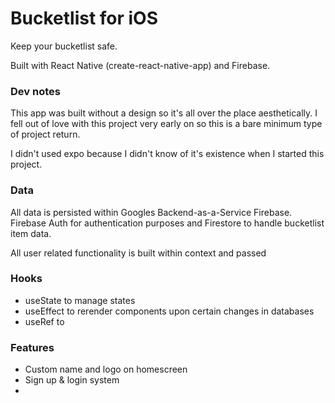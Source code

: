 # Bucketlist for iOS

Keep your bucketlist safe.

Built with React Native (create-react-native-app) and Firebase.

### Dev notes

This app was built without a design so it's all over the place aesthetically. I fell out of love with this project very early on so this is a bare minimum type of project return.

I didn't used expo because I didn't know of it's existence when I started this project.

### Data

All data is persisted within Googles Backend-as-a-Service Firebase. Firebase Auth for authentication purposes and Firestore to handle bucketlist item data.

All user related functionality is built within context and passed

### Hooks

- useState to manage states
- useEffect to rerender components upon certain changes in databases
- useRef to

### Features

- Custom name and logo on homescreen
- Sign up & login system
-
